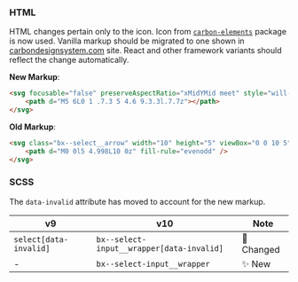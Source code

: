 ### HTML

HTML changes pertain only to the icon. Icon from [`carbon-elements`](https://github.com/IBM/carbon-elements) package is now used. Vanilla markup should be migrated to one shown in [carbondesignsystem.com](https://next.carbondesignsystem.com/components/select/code) site. React and other framework variants should reflect the change automatically.

**New Markup**:

```html
<svg focusable="false" preserveAspectRatio="xMidYMid meet" style="will-change: transform;" xmlns="http://www.w3.org/2000/svg" class="bx--select__arrow" width="10" height="6" viewBox="0 0 10 6" aria-hidden="true">
    <path d="M5 6L0 1 .7.3 5 4.6 9.3.3l.7.7z"></path>
</svg>
```

**Old Markup**:

```html
<svg class="bx--select__arrow" width="10" height="5" viewBox="0 0 10 5">
	<path d="M0 0l5 4.998L10 0z" fill-rule="evenodd" />
</svg>
```



### SCSS

The `data-invalid` attribute has moved to account for the new markup.

| v9                     | v10                                       | Note           |
| ---------------------- | ----------------------------------------- | -------------- |
| `select[data-invalid]` | `bx--select-input__wrapper[data-invalid]` | :eyes: Changed |
| -                      | `bx--select-input__wrapper`               | :sparkles: New |
